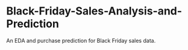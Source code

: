 # Black-Friday-Sales-Analysis-and-Prediction
An EDA and purchase prediction for Black Friday sales data.
